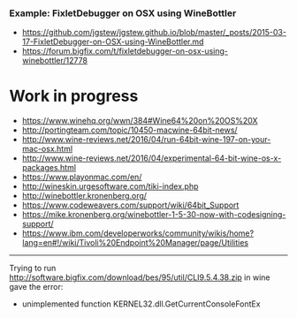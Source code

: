 ### Example: FixletDebugger on OSX using WineBottler
- https://github.com/jgstew/jgstew.github.io/blob/master/_posts/2015-03-17-FixletDebugger-on-OSX-using-WineBottler.md
- https://forum.bigfix.com/t/fixletdebugger-on-osx-using-winebottler/12778

# Work in progress

- https://www.winehq.org/wwn/384#Wine64%20on%20OS%20X
- http://portingteam.com/topic/10450-macwine-64bit-news/
- http://www.wine-reviews.net/2016/04/run-64bit-wine-197-on-your-mac-osx.html
- http://www.wine-reviews.net/2016/04/experimental-64-bit-wine-os-x-packages.html
- https://www.playonmac.com/en/
- http://wineskin.urgesoftware.com/tiki-index.php
- http://winebottler.kronenberg.org/
- https://www.codeweavers.com/support/wiki/64bit_Support
- https://mike.kronenberg.org/winebottler-1-5-30-now-with-codesigning-support/
- https://www.ibm.com/developerworks/community/wikis/home?lang=en#!/wiki/Tivoli%20Endpoint%20Manager/page/Utilities

--------------

Trying to run http://software.bigfix.com/download/bes/95/util/CLI9.5.4.38.zip in wine gave the error:
- unimplemented function KERNEL32.dll.GetCurrentConsoleFontEx
